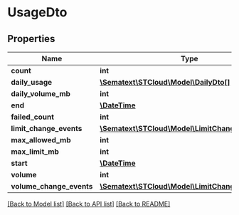 # UsageDto

## Properties
Name | Type | Description | Notes
------------ | ------------- | ------------- | -------------
**count** | **int** |  | [optional] 
**daily_usage** | [**\Sematext\STCloud\Model\DailyDto[]**](DailyDto.md) |  | [optional] 
**daily_volume_mb** | **int** |  | [optional] 
**end** | [**\DateTime**](\DateTime.md) |  | [optional] 
**failed_count** | **int** |  | [optional] 
**limit_change_events** | [**\Sematext\STCloud\Model\LimitChangeEventDTO[]**](LimitChangeEventDTO.md) |  | [optional] 
**max_allowed_mb** | **int** |  | [optional] 
**max_limit_mb** | **int** |  | [optional] 
**start** | [**\DateTime**](\DateTime.md) |  | [optional] 
**volume** | **int** |  | [optional] 
**volume_change_events** | [**\Sematext\STCloud\Model\LimitChangeEventDTO[]**](LimitChangeEventDTO.md) |  | [optional] 

[[Back to Model list]](../../README.md#documentation-for-models) [[Back to API list]](../../README.md#documentation-for-api-endpoints) [[Back to README]](../../README.md)

